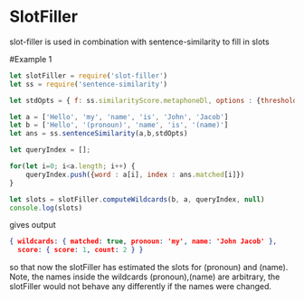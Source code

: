 # SlotFiller
slot-filler is used in combination with sentence-similarity to fill in slots

#Example 1

```javascript
let slotFiller = require('slot-filler')
let ss = require('sentence-similarity')

let stdOpts = { f: ss.similarityScore.metaphoneDl, options : {threshold: 0.3} }

let a = ['Hello', 'my', 'name', 'is', 'John', 'Jacob']
let b = ['Hello', '(pronoun)', 'name', 'is', '(name)']
let ans = ss.sentenceSimilarity(a,b,stdOpts) 	

let queryIndex = [];

for(let i=0; i<a.length; i++) {
    queryIndex.push({word : a[i], index : ans.matched[i]})
}

let slots = slotFiller.computeWildcards(b, a, queryIndex, null)
console.log(slots)
```
gives output
```json
{ wildcards: { matched: true, pronoun: 'my', name: 'John Jacob' },
  score: { score: 1, count: 2 } }
```
so that now the slotFiller has estimated the slots for (pronoun) and
(name).  Note, the names inside the wildcards (pronoun),(name) are arbitrary,
the slotFiller would not behave any differently if the names were changed.